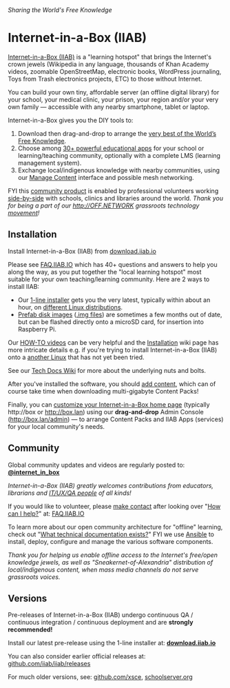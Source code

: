*Sharing the World's Free Knowledge*

# Internet-in-a-Box (IIAB)

[Internet-in-a-Box (IIAB)](https://internet-in-a-box.org) is a "learning hotspot" that brings the Internet's crown jewels
(Wikipedia in any language, thousands of Khan Academy videos, zoomable OpenStreetMap, electronic books, WordPress journaling, Toys from Trash electronics projects, ETC) to those without Internet.

You can build your own tiny, affordable server (an offline digital library) for your school, your medical clinic, your prison, your region and/or your very own family — accessible with any nearby smartphone, tablet or laptop.

Internet-in-a-Box gives you the DIY tools to:
1. Download then drag-and-drop to arrange the [very best of the World’s Free Knowledge](https://internet-in-a-box.org/#quality-content).
2. Choose among [30+ powerful educational apps](https://wiki.iiab.io/go/FAQ#What_services_.28IIAB_apps.29_are_suggested_during_installation.3F) for your school or learning/teaching community, optionally with a complete LMS (learning management system).
3. Exchange local/indigenous knowledge with nearby communities, using our [Manage Content](https://github.com/iiab/iiab-admin-console/blob/master/roles/console/files/help/InstContent.rst#manage-content) interface and possible mesh networking.

FYI this [community product](https://en.wikipedia.org/wiki/Internet-in-a-Box) is enabled by professional volunteers working [side-by-side](https://wiki.iiab.io/go/FAQ#What_are_the_best_places_for_community_support.3F) with schools, clinics and libraries around the world.  *Thank you for being a part of our http://OFF.NETWORK grassroots technology [movement](https://meta.wikimedia.org/wiki/Internet-in-a-Box)!*

## Installation

Install Internet-in-a-Box (IIAB) from [download.iiab.io](https://download.iiab.io/)

Please see [FAQ.IIAB.IO](https://wiki.iiab.io/go/FAQ) which has 40+ questions and answers to help you along the way, as you put together the <!--digital--> "local learning hotspot" most suitable for your own teaching/learning community.  Here are 2 ways to install IIAB:

- Our [1-line installer](https://download.iiab.io/) gets you the very latest, typically within about an hour, on [different Linux distributions](https://github.com/iiab/iiab/wiki/IIAB-Platforms#operating-systems).
- [Prefab disk images](https://github.com/iiab/iiab/wiki/Raspberry-Pi-Images:-Summary) ([.img files](https://archive.org/search.php?query=iiab%20.img&sort=-publicdate)) are sometimes a few months out of date, but can be flashed directly onto a microSD card, for insertion into Raspberry Pi.

Our [HOW-TO videos](https://www.youtube.com/channel/UC0cBGCxr_WPBPa3IqPVEe3g) can be very helpful and the [Installation](https://github.com/iiab/iiab/wiki/IIAB-Installation) wiki page has more intricate details e.g. if you're trying to install Internet-in-a-Box (IIAB) onto a [another Linux](https://github.com/iiab/iiab/wiki/IIAB-Platforms) that has not yet been tried.

See our [Tech Docs Wiki](https://github.com/iiab/iiab/wiki) for more about the underlying nuts and bolts.

After you've installed the software, you should [add content](https://github.com/iiab/iiab/wiki/IIAB-Installation#add-content), which can of course take time when downloading multi-gigabyte Content Packs!

Finally, you can [customize your Internet-in-a-Box home page](https://wiki.iiab.io/go/FAQ#How_do_I_customize_my_Internet-in-a-Box_home_page.3F) (typically http://box or http://box.lan) using our **drag-and-drop** Admin Console (http://box.lan/admin) &mdash; to arrange Content Packs and IIAB Apps (services) for your local community's needs.

## Community

Global community updates and videos are regularly posted to: **[@internet_in_box](https://twitter.com/internet_in_box)**

_Internet-in-a-Box (IIAB) greatly welcomes contributions from educators, librarians and [IT/UX/QA people](https://github.com/iiab/iiab/wiki/Technical-Contributors-Guide) of all kinds!_

If you would like to volunteer, please [make contact](https://internet-in-a-box.org/contributing.html) after looking over "[How can I help?](https://wiki.iiab.io/go/FAQ#How_can_I_help.3F)" at: [FAQ.IIAB.IO](https://wiki.iiab.io/go/FAQ)

<!-- To learn about our software architecture, check out our [Contributors Guide](https://github.com/iiab/iiab/wiki/IIAB-Contributors-Guide).-->

To learn more about our open community architecture for "offline" learning, check out "[What technical documentation exists?](https://wiki.iiab.io/go/FAQ#What_technical_documentation_exists.3F)"
FYI we use [Ansible](https://wiki.iiab.io/go/FAQ#What_is_Ansible_and_what_version_should_I_use.3F) <!--as the underlying technology--> to install, deploy, configure and manage the various software components.

*Thank you for helping us enable offline access to the Internet's free/open knowledge jewels, as well as "Sneakernet-of-Alexandria" distribution of local/indigenous content, when mass media channels do not serve grassroots voices.*

## Versions

Pre-releases of Internet-in-a-Box (IIAB) undergo continuous QA / continuous integration / continuous deployment and are **strongly recommended!**

Install our latest pre-release using the 1-line installer at: [**download.iiab.io**](https://download.iiab.io/)

You can also consider <!--latest Internet-in-a-Box (IIAB)--> earlier official releases at: [github.com/iiab/iiab/releases](https://github.com/iiab/iiab/releases)

For much older versions, see: [github.com/xsce](http://github.com/xsce), [schoolserver.org](http://schoolserver.org)
